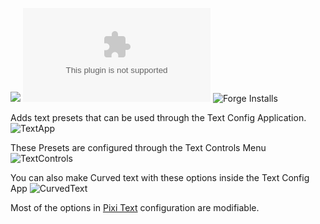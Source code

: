 ![](https://img.shields.io/badge/Foundry-v9-informational)
![Latest Release Download Count](https://img.shields.io/github/downloads/kandashi/text-tool-set/latest/module.zip)
![Forge Installs](https://img.shields.io/badge/dynamic/json?label=Forge%20Installs&query=package.installs&suffix=%25&url=https%3A%2F%2Fforge-vtt.com%2Fapi%2Fbazaar%2Fpackage%2Ftext-tool-set&colorB=4aa94a)

Adds text presets that can be used through the Text Config Application. ![TextApp](https://github.com/kandashi/text-tool-set/blob/master/Images/TextConfig.png?raw=true)

These Presets are configured through the Text Controls Menu ![TextControls](https://github.com/kandashi/text-tool-set/blob/master/Images/TextControls.png?raw=true)

You can also make Curved text with these options inside the Text Config App ![CurvedText](https://github.com/kandashi/text-tool-set/blob/master/Images/CurvedText.png?raw=true)

Most of the options in [Pixi Text](https://pixijs.download/release/docs/PIXI.TextStyle.html) configuration are modifiable. 
